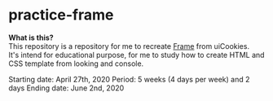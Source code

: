 # practice-frame

**What is this?**  
This repository is a repository for me to recreate [Frame](https://uicookies.com/demo/theme/frame/) from uiCookies.  
It's intend for educational purpose, for me to study how to create HTML and CSS template from looking and console. 

Starting date: April 27th, 2020
Period: 5 weeks (4 days per week) and 2 days
Ending date: June 2nd, 2020
